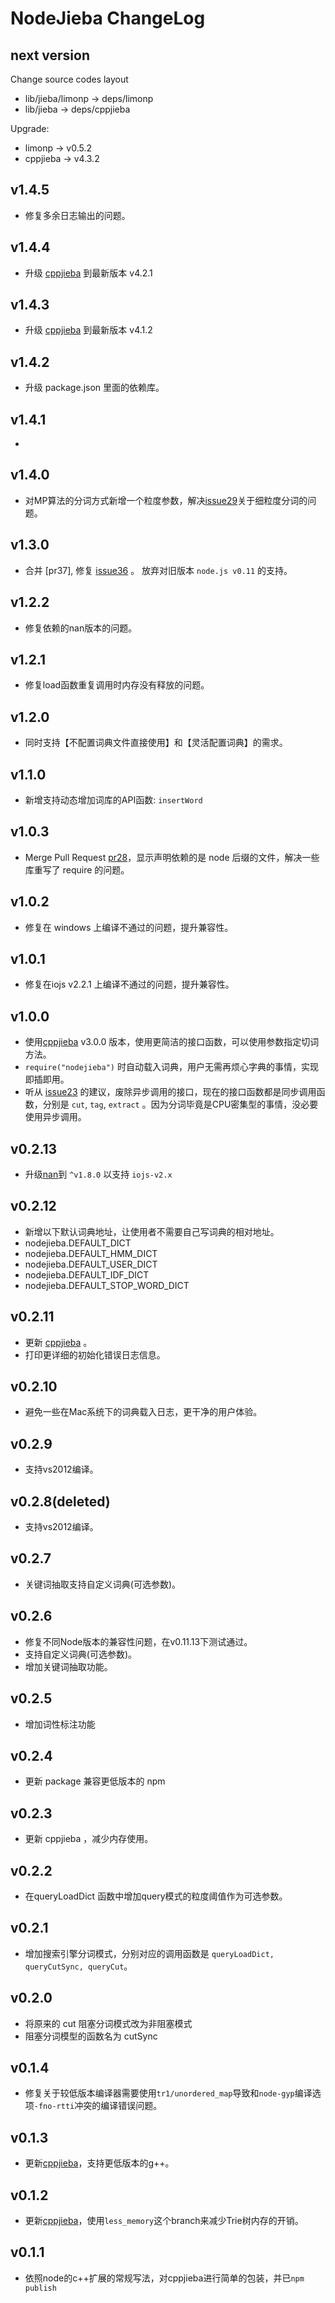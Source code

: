 # NodeJieba ChangeLog

## next version

Change source codes layout

* lib/jieba/limonp -> deps/limonp
* lib/jieba -> deps/cppjieba

Upgrade:

* limonp -> v0.5.2
* cppjieba -> v4.3.2

## v1.4.5

* 修复多余日志输出的问题。

## v1.4.4

* 升级 [cppjieba] 到最新版本 v4.2.1

## v1.4.3

* 升级 [cppjieba] 到最新版本 v4.1.2

## v1.4.2

* 升级 package.json 里面的依赖库。

## v1.4.1

* [enhancement issue]: https://github.com/yanyiwu/nodejieba/issues/39

## v1.4.0

* 对MP算法的分词方式新增一个粒度参数，解决[issue29]关于细粒度分词的问题。

## v1.3.0

* 合并 [pr37], 修复 [issue36] 。 放弃对旧版本 `node.js v0.11` 的支持。

## v1.2.2

* 修复依赖的nan版本的问题。

## v1.2.1

* 修复load函数重复调用时内存没有释放的问题。

## v1.2.0

* 同时支持【不配置词典文件直接使用】和【灵活配置词典】的需求。

## v1.1.0

* 新增支持动态增加词库的API函数: `insertWord`

## v1.0.3

* Merge Pull Request [pr28]，显示声明依赖的是 node 后缀的文件，解决一些库重写了 require 的问题。

## v1.0.2

* 修复在 windows 上编译不通过的问题，提升兼容性。

## v1.0.1

* 修复在iojs v2.2.1 上编译不通过的问题，提升兼容性。

## v1.0.0

* 使用[cppjieba] v3.0.0 版本，使用更简洁的接口函数，可以使用参数指定切词方法。
* `require("nodejieba")` 时自动载入词典，用户无需再烦心字典的事情，实现即插即用。
* 听从 [issue23] 的建议，废除异步调用的接口，现在的接口函数都是同步调用函数，分别是 `cut`, `tag`, `extract` 。因为分词毕竟是CPU密集型的事情，没必要使用异步调用。

## v0.2.13

* 升级[nan]到 `^v1.8.0` 以支持 `iojs-v2.x`

## v0.2.12

* 新增以下默认词典地址，让使用者不需要自己写词典的相对地址。
* nodejieba.DEFAULT_DICT
* nodejieba.DEFAULT_HMM_DICT
* nodejieba.DEFAULT_USER_DICT
* nodejieba.DEFAULT_IDF_DICT
* nodejieba.DEFAULT_STOP_WORD_DICT

## v0.2.11

* 更新 [cppjieba] 。
* 打印更详细的初始化错误日志信息。

## v0.2.10

* 避免一些在Mac系统下的词典载入日志，更干净的用户体验。

## v0.2.9

* 支持vs2012编译。

## v0.2.8(deleted)

* 支持vs2012编译。

## v0.2.7

* 关键词抽取支持自定义词典(可选参数)。

## v0.2.6

* 修复不同Node版本的兼容性问题，在v0.11.13下测试通过。
* 支持自定义词典(可选参数)。
* 增加关键词抽取功能。

## v0.2.5

* 增加词性标注功能

## v0.2.4

* 更新 package 兼容更低版本的 npm

## v0.2.3

* 更新 cppjieba ，减少内存使用。

## v0.2.2

* 在queryLoadDict 函数中增加query模式的粒度阈值作为可选参数。 

## v0.2.1

* 增加搜索引擎分词模式，分别对应的调用函数是 `queryLoadDict, queryCutSync, queryCut`。 

## v0.2.0

* 将原来的 cut 阻塞分词模式改为非阻塞模式
* 阻塞分词模型的函数名为 cutSync

## v0.1.4

* 修复关于较低版本编译器需要使用`tr1/unordered_map`导致和`node-gyp`编译选项`-fno-rtti`冲突的编译错误问题。

## v0.1.3

* 更新[cppjieba]，支持更低版本的g++。

## v0.1.2

* 更新[cppjieba]，使用`less_memory`这个branch来减少Trie树内存的开销。

## v0.1.1

* 依照node的c++扩展的常规写法，对cppjieba进行简单的包装，并已`npm publish`

[cppjieba]:http://github.com/yanyiwu/cppjieba.git
[nan]:https://github.com/nodejs/nan/
[issue23]:https://github.com/yanyiwu/nodejieba/issues/23
[pr28]:https://github.com/yanyiwu/nodejieba/pull/28
[issue36]:https://github.com/yanyiwu/nodejieba/issues/36
[issue29]:https://github.com/yanyiwu/nodejieba/issues/29
